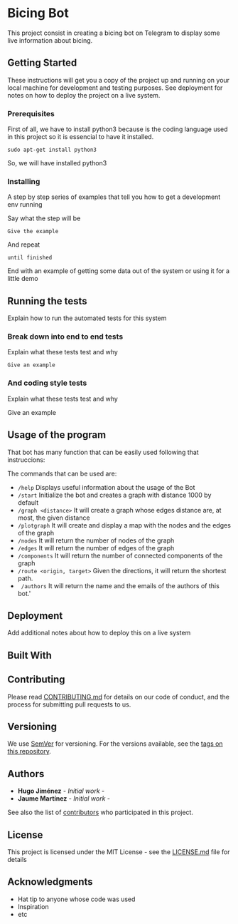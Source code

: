 # Bicing Bot

This project consist in creating a bicing bot on Telegram to display some live information about bicing.
## Getting Started

These instructions will get you a copy of the project up and running on your local machine for development and testing purposes. See deployment for notes on how to deploy the project on a live system.

### Prerequisites

First of all, we have to install python3 because is the coding language used in this project so it is essencial to have it installed.

```
sudo apt-get install python3
```
So, we will have installed python3
### Installing

A step by step series of examples that tell you how to get a development env running

Say what the step will be

```
Give the example
```

And repeat

```
until finished
```

End with an example of getting some data out of the system or using it for a little demo

## Running the tests

Explain how to run the automated tests for this system

### Break down into end to end tests

Explain what these tests test and why

```
Give an example
```

### And coding style tests

Explain what these tests test and why

Give an example
## Usage of the program
That bot has many function that can be easily used following that instruccions:

The commands that can be used are:
* ``` /help ``` Displays useful information about the usage of the Bot
* ```/start``` Initialize the bot and creates a graph with distance 1000 by default
* ```/graph <distance>``` It will create a graph whose edges distance are, at most, the given distance
* ```/plotgraph``` It will create and display a map with the nodes and the edges of the graph
* ```/nodes``` It will return the number of nodes of the graph
* ```/edges``` It will return the number of edges of the graph
* ```/components``` It will return the number of connected components of the graph
* ```/route <origin, target>``` Given the directions, it will return the shortest path.
* ``` /authors``` It will return the name and the emails of the authors of this bot.'


## Deployment

Add additional notes about how to deploy this on a live system

## Built With



## Contributing

Please read [CONTRIBUTING.md](https://gist.github.com/PurpleBooth/b24679402957c63ec426) for details on our code of conduct, and the process for submitting pull requests to us.

## Versioning

We use [SemVer](http://semver.org/) for versioning. For the versions available, see the [tags on this repository](https://github.com/your/project/tags).

## Authors

* **Hugo Jiménez** - *Initial work* -
* **Jaume Martínez** - *Initial work* -

See also the list of [contributors](https://github.com/your/project/contributors) who participated in this project.

## License

This project is licensed under the MIT License - see the [LICENSE.md](LICENSE.md) file for details

## Acknowledgments

* Hat tip to anyone whose code was used
* Inspiration
* etc
